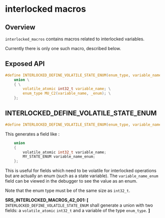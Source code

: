 # interlocked macros

## Overview

`interlocked_macros` contains macros related to interlocked variables.

Currently there is only one such macro, described below.

## Exposed API

```c
#define INTERLOCKED_DEFINE_VOLATILE_STATE_ENUM(enum_type, variable_name) \
    union \
    { \
        volatile_atomic int32_t variable_name; \
        enum_type MU_C2(variable_name, _enum); \
    };
```

## INTERLOCKED_DEFINE_VOLATILE_STATE_ENUM

```c
#define INTERLOCKED_DEFINE_VOLATILE_STATE_ENUM(enum_type, variable_name)
```

This generates a field like :

```c
    union
    {
        volatile_atomic int32_t variable_name;
        MY_STATE_ENUM variable_name_enum;
    };
```

This is useful for fields which need to be volatile for interlocked operations but are actually an enum (such as a state variable).
The `variable_name_enum` field can be viewed in the debugger to see the value as an enum.

Note that the enum type must be of the same size as `int32_t`.

**SRS_INTERLOCKED_MACROS_42_001: [** `INTERLOCKED_DEFINE_VOLATILE_STATE_ENUM` shall generate a union with two fields: a `volatile_atomic` `int32_t` and a variable of the type `enum_type`. **]**
